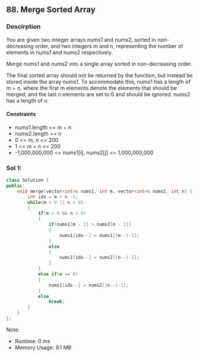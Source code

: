 ## 88. Merge Sorted Array

### Descirption 
You are given two integer arrays nums1 and nums2, sorted in non-decreasing order, and two integers m and n, representing the number of elements in nums1 and nums2 respectively.

Merge nums1 and nums2 into a single array sorted in non-decreasing order.

The final sorted array should not be returned by the function, but instead be stored inside the array nums1. To accommodate this, nums1 has a length of m + n, where the first m elements denote the elements that should be merged, and the last n elements are set to 0 and should be ignored. nums2 has a length of n.

#### Constraints
- nums1.length == m + n
- nums2.length == n
- 0 <= m, n <= 200
- 1 <= m + n <= 200
- -1,000,000,000 <= nums1[i], nums2[j] <= 1,000,000,000

### Sol 1:

```C++
class Solution {
public:
    void merge(vector<int>& nums1, int m, vector<int>& nums2, int n) {
        int idx = m + n -1;
        while(m > 0 || n > 0)
        {
            if(m > 0 && n > 0)
            {
                if(nums1[m - 1] > nums2[n - 1])
                {
                    nums1[idx--] = nums1[(m--)-1];
                }
                else
                {
                    nums1[idx--] = nums2[(n--)-1];
                }
            }
            else if(m == 0)
            {
                nums1[idx--] = nums2[(n--)-1];
            }
            else
                break;
        }
    }
};
```
Note:
- Runtime: 0 ms
- Memory Usage: 9.1 MB
